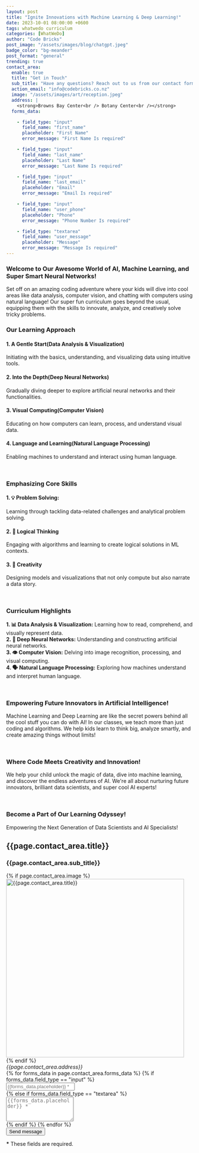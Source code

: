 ```yaml
---
layout: post
title: "Ignite Innovations with Machine Learning & Deep Learning!"
date: 2023-10-01 08:00:00 +0600
tags: whatwedo curriculum
categories: [WhatWeDo]
author: "Code Bricks"
post_image: "/assets/images/blog/chatgpt.jpeg"
badge_color: "bg-meander"
post_format: "general"
trending: true
contact_area:
  enable: true
  title: "Get in Touch"
  sub_title: "Have any questions? Reach out to us from our contact form and we will get back to you shortly."
  action_email: "info@codebricks.co.nz"
  image: "/assets/images/art/reception.jpeg"
  address: |
    <strong>Browns Bay Center<br /> Botany Center<br /></strong>
  forms_data: 

    - field_type: "input"
      field_name: "first_name"
      placeholder: "First Name" 
      error_message: "First Name Is required"

    - field_type: "input"
      field_name: "last_name"
      placeholder: "Last Name"
      error_message: "Last Name Is required"

    - field_type: "input"
      field_name: "last_email"
      placeholder: "Email"
      error_message: "Email Is required"

    - field_type: "input"
      field_name: "user_phone"
      placeholder: "Phone"
      error_message: "Phone Number Is required"

    - field_type: "textarea"
      field_name: "user_message"
      placeholder: "Message"
      error_message: "Message Is required"
---
```


<h3>Welcome to Our Awesome World of AI, Machine Learning, and Super Smart Neural Networks!</h3>
<p>Set off on an amazing coding adventure where your kids will dive into cool areas like data analysis, computer vision, and chatting with computers using natural language! Our super fun curriculum goes beyond the usual, equipping them with the skills to innovate, analyze, and creatively solve tricky problems.</p>

<h3>Our Learning Approach</h3> 
<h4>1. A Gentle Start(Data Analysis & Visualization)</h4> 
<p>Initiating with the basics, understanding, and visualizing data using intuitive tools.</p>
<h4>2. Into the Depth(Deep Neural Networks)</h4> 
<p>Gradually diving deeper to explore artificial neural networks and their functionalities.</p>
<h4>3. Visual Computing(Computer Vision)</h4> 
<p>Educating on how computers can learn, process, and understand visual data.</p>
<h4>4. Language and Learning(Natural Language Processing)</h4> 
<p>Enabling machines to understand and interact using human language.</p>

<br>

<h3>Emphasizing Core Skills</h3>
<h4>1. 💡 Problem Solving:</h4>
<p>Learning through tackling data-related challenges and analytical problem solving.</p>
<h4>2. 🧠 Logical Thinking</h4>
<p>Engaging with algorithms and learning to create logical solutions in ML contexts.</p>
<h4>3. 🎨 Creativity</h4>
<p>Designing models and visualizations that not only compute but also narrate a data story.</p>

<br>

<h3>Curriculum Highlights</h3>
<p><b>1. 📊 Data Analysis & Visualization:</b> Learning how to read, comprehend, and visually represent data.<br>
<b>2. 🤖 Deep Neural Networks:</b> Understanding and constructing artificial neural networks.<br>
<b>3. 👁 Computer Vision:</b> Delving into image recognition, processing, and visual computing.<br>
<b>4. 🗣 Natural Language Processing:</b> Exploring how machines understand and interpret human language.</p>

<br>

<h3>Empowering Future Innovators in Artificial Intelligence!</h3>
<p>
Machine Learning and Deep Learning are like the secret powers behind all the cool stuff you can do with AI! In our classes, we teach more than just coding and algorithms. We help kids learn to think big, analyze smartly, and create amazing things without limits!
</p>

<br>

<h3>Where Code Meets Creativity and Innovation!</h3>
<p>
We help your child unlock the magic of data, dive into machine learning, and discover the endless adventures of AI. We're all about nurturing future innovators, brilliant data scientists, and super cool AI experts!
</p>

<br>

<h3>Become a Part of Our Learning Odyssey!</h3>
Empowering the Next Generation of Data Scientists and AI Specialists!


<div class="contact-area"> 
<div class="wrapper gray-wrapper">
    <div class="container inner">
    <div class="row">
        <div class="col-md-7 mx-auto">
        <h2 class="title-color color-gray text-center">{{page.contact_area.title}}</h2>
        <h3 class="display-3 text-center">{{page.contact_area.sub_title}}</h3>
        <div class="space40"></div>
        </div>
    </div>
    <div class="row align-items-center">
        <div class="col-lg-6">
        <div>
            {% if page.contact_area.image %}
            <div class="img-blob blob3">
            <img src="{{page.contact_area.image}}" style="width: 30rem" alt="{{page.contact_area.title}}"/>
            </div>
            {% endif %}
            <div class="row counter counter-s position-absolute" style="top: 60%; left: 15%;">
            <div class="col-md-10 text-center">
                <div class="full-circle bg-default color-white">
                <div class="full-circle-inner">
                <address class="mb-0">
                    {{page.contact_area.address}}
                </address>
                </div>
                <!--/.full-circle-inner -->
                </div>
                <!--/.full-circle -->
            </div>
            <!--/column -->
            </div>
            <!--/.row -->
        </div>
        </div>
        <!--/column -->
        <div class="space50 d-lg-none"></div>
        <div class="col-lg-6 pl-40 pl-md-15">
        <form name="contact" id="contact-form" netlify>
            <div class="messages"></div>
            <div class="controls">
            <div class="form-row">
                {% for forms_data in page.contact_area.forms_data %}
                {% if forms_data.field_type == "input" %}
                <div class="col-md-5">
                    <div class="form-group">
                    <input id="{{forms_data.field_name}}" type="text" name="{{forms_data.field_name}}" class="form-control" placeholder="{{forms_data.placeholder}} *" required="required" data-error="{{forms_data.error_message}}">
                    <div class="help-block with-errors"></div>
                    </div>
                </div>
                {% else if forms_data.field_type == "textarea" %}
                <div class="col-md-10">
                    <div class="form-group">
                    <textarea id="{{forms_data.field_name}}" name="{{forms_data.field_name}}" class="form-control" placeholder="{{forms_data.placeholder}} *" rows="4" required="required" data-error="{{forms_data.error_message}}"></textarea>
                    <div class="help-block with-errors"></div>
                    </div>
                </div>
                    {% endif %}
                {% endfor %}
            </div>
            <div class="form-row">
                <div class="col-md-12">
                <input type="submit" class="btn btn-send" value="Send message">
                </div>
            </div>
            <div class="form-row">
                <div class="col-md-12">
                <p class="text-muted mb-0"><strong>*</strong> These fields are required.</p>
                </div>
            </div>
            </div>
        </form>
        <!-- /form -->
        </div>
        <!--/column -->
    </div>
    </div>
</div>
</div>
